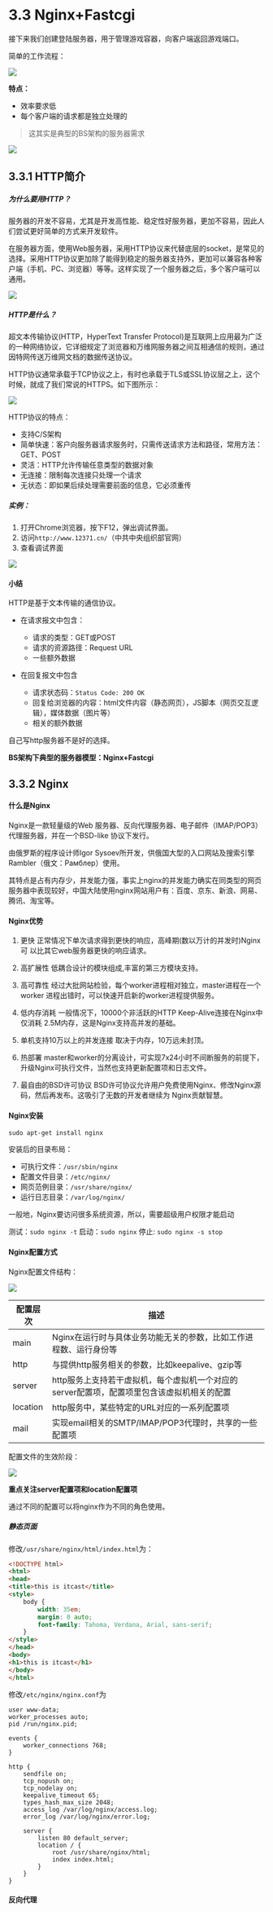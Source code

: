 # 3.3 Nginx+Fastcgi

接下来我们创建登陆服务器，用于管理游戏容器，向客户端返回游戏端口。

简单的工作流程：

![](/assets/登陆服务器流程图.png)

**特点：**

+ 效率要求低
+ 每个客户端的请求都是独立处理的

> 这其实是典型的BS架构的服务器需求

![](/assets/两种架构结构.png)

## 3.3.1 HTTP简介

##### 为什么要用HTTP？

服务器的开发不容易，尤其是开发高性能、稳定性好服务器，更加不容易，因此人们尝试更好简单的方式来开发软件。

在服务器方面，使用Web服务器，采用HTTP协议来代替底层的socket，是常见的选择。采用HTTP协议更加除了能得到稳定的服务器支持外，更加可以兼容各种客户端（手机、PC、浏览器）等等。这样实现了一个服务器之后，多个客户端可以通用。

![](/assets/HTTP通信过程.png)

##### HTTP是什么？

超文本传输协议(HTTP，HyperText Transfer Protocol)是互联网上应用最为广泛的一种网络协议，它详细规定了浏览器和万维网服务器之间互相通信的规则，通过因特网传送万维网文档的数据传送协议。

HTTP协议通常承载于TCP协议之上，有时也承载于TLS或SSL协议层之上，这个时候，就成了我们常说的HTTPS。如下图所示：

![](/assets/HTTP协议分层.png)

HTTP协议的特点：
+ 支持C/S架构
+ 简单快速：客户向服务器请求服务时，只需传送请求方法和路径，常用方法：GET、POST
+ 灵活：HTTP允许传输任意类型的数据对象
+ 无连接：限制每次连接只处理一个请求
+ 无状态：即如果后续处理需要前面的信息，它必须重传

##### 实例：

1. 打开Chrome浏览器，按下F12，弹出调试界面。
2. 访问`http://www.12371.cn/`（中共中央组织部官网）
3. 查看调试界面

![](/assets/一次http访问的过程.png)

#### 小结

HTTP是基于文本传输的通信协议。

+ 在请求报文中包含：

  - 请求的类型：GET或POST
  - 请求的资源路径：Request URL
  - 一些额外数据

+ 在回复报文中包含

  - 请求状态码：`Status Code: 200 OK`
  - 回复给浏览器的内容：html文件内容（静态网页），JS脚本（网页交互逻辑），媒体数据（图片等）
  - 相关的额外数据

自己写http服务器不是好的选择。

**BS架构下典型的服务器模型：Nginx+Fastcgi**

## 3.3.2 Nginx

#### 什么是Nginx

Nginx是一款轻量级的Web 服务器、反向代理服务器、电子邮件（IMAP/POP3）代理服务器，并在一个BSD-like 协议下发行。

由俄罗斯的程序设计师Igor Sysoev所开发，供俄国大型的入口网站及搜索引擎Rambler（俄文：Рамблер）使用。

其特点是占有内存少，并发能力强，事实上nginx的并发能力确实在同类型的网页服务器中表现较好，中国大陆使用nginx网站用户有：百度、京东、新浪、网易、腾讯、淘宝等。

#### Nginx优势
1)	更快
正常情况下单次请求得到更快的响应，高峰期(数以万计的并发时)Nginx可
以比其它web服务器更快的响应请求。

2)	高扩展性
低耦合设计的模块组成,丰富的第三方模块支持。

3)	高可靠性
经过大批网站检验，每个worker进程相对独立，master进程在一个worker 进程出错时，可以快速开启新的worker进程提供服务。

4)	低内存消耗
一般情况下，10000个非活跃的HTTP Keep-Alive连接在Nginx中仅消耗 2.5M内存，这是Nginx支持高并发的基础。

5)	单机支持10万以上的并发连接
取决于内存，10万远未封顶。

6)	热部署
master和worker的分离设计，可实现7x24小时不间断服务的前提下，升级Nginx可执行文件，当然也支持更新配置项和日志文件。

7)	最自由的BSD许可协议
BSD许可协议允许用户免费使用Nginx、修改Nginx源码，然后再发布。这吸引了无数的开发者继续为 Nginx贡献智慧。

#### Nginx安装

`sudo apt-get install nginx`

安装后的目录布局：

+ 可执行文件：`/usr/sbin/nginx`
+ 配置文件目录：`/etc/nginx/`
+ 网页范例目录：`/usr/share/nginx/`
+ 运行日志目录：`/var/log/nginx/`

一般地，Nginx要访问很多系统资源，所以，需要超级用户权限才能启动

测试：`sudo nginx -t`
启动：`sudo nginx`
停止: `sudo nginx -s stop`

#### Nginx配置方式

Nginx配置文件结构：

![](/assets/Nginx配置结构.png)

|配置层次|描述|
|-|-|
|main|Nginx在运行时与具体业务功能无关的参数，比如工作进程数、运行身份等|
|http|与提供http服务相关的参数，比如keepalive、gzip等|
|server|http服务上支持若干虚拟机，每个虚拟机一个对应的server配置项，配置项里包含该虚拟机相关的配置|
|location|http服务中，某些特定的URL对应的一系列配置项|
|mail|实现email相关的SMTP/IMAP/POP3代理时，共享的一些配置项|

配置文件的生效阶段：

![](/assets/Nginx工作流程.png)

**重点关注server配置项和location配置项**

通过不同的配置可以将nginx作为不同的角色使用。

##### 静态页面

修改`/usr/share/nginx/html/index.html`为：

```html
<!DOCTYPE html>
<html>
<head>
<title>this is itcast</title>
<style>
    body {
        width: 35em;
        margin: 0 auto;
        font-family: Tahoma, Verdana, Arial, sans-serif;
    }
</style>
</head>
<body>
<h1>this is itcast</h1>
</body>
</html>
```

修改`/etc/nginx/nginx.conf`为

```
user www-data;
worker_processes auto;
pid /run/nginx.pid;

events {
	worker_connections 768;
}

http {
    sendfile on;
    tcp_nopush on;
    tcp_nodelay on;
    keepalive_timeout 65;
    types_hash_max_size 2048;
    access_log /var/log/nginx/access.log;
    error_log /var/log/nginx/error.log;

    server {
        listen 80 default_server;
        location / {
            root /usr/share/nginx/html;
            index index.html;
        }
    }
}
```

#### 反向代理


